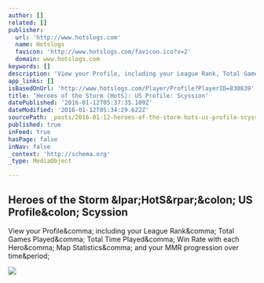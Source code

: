 ```yaml
---
author: []
related: []
publisher:
  url: 'http://www.hotslogs.com'
  name: Hotslogs
  favicon: 'http://www.hotslogs.com/favicon.ico?v=2'
  domain: www.hotslogs.com
keywords: []
description: 'View your Profile, including your League Rank, Total Games Played, Total Time Played, Win Rate with each Hero, Map Statistics, and your MMR progression over time.'
app_links: []
isBasedOnUrl: 'http://www.hotslogs.com/Player/Profile?PlayerID=830839'
title: 'Heroes of the Storm (HotS): US Profile: Scyssion'
datePublished: '2016-01-12T05:37:35.109Z'
dateModified: '2016-01-12T05:34:29.622Z'
sourcePath: _posts/2016-01-12-heroes-of-the-storm-hots-us-profile-scyssion.md
published: true
inFeed: true
hasPage: false
inNav: false
_context: 'http://schema.org'
_type: MediaObject

---
```

<article style=""><h1>Heroes of the Storm &amp;lpar;HotS&amp;rpar;&amp;colon; US Profile&amp;colon; Scyssion</h1><p>View your Profile&amp;comma; including your League Rank&amp;comma; Total Games Played&amp;comma; Total Time Played&amp;comma; Win Rate with each Hero&amp;comma; Map Statistics&amp;comma; and your MMR progression over time&amp;period;</p><img src="http://d1i1jxrdh2kvwy.cloudfront.net/Images/Assassin.jpg" /></article>